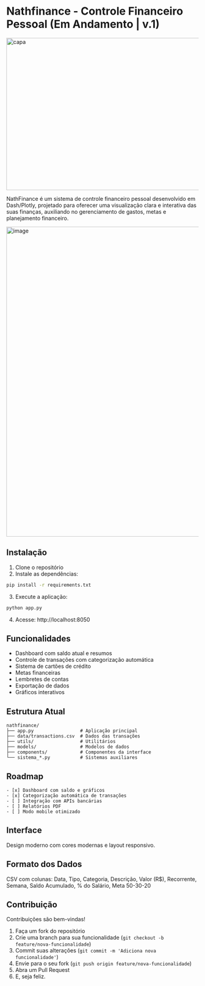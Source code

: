# Nathfinance - Controle Financeiro Pessoal (Em Andamento | v.1)

<img width="1451" height="399" alt="capa" src="https://github.com/user-attachments/assets/e56926c1-631b-4ce8-88a9-40f37e747fcc" />

NathFinance é um sistema de controle financeiro pessoal desenvolvido em Dash/Plotly, projetado para oferecer uma visualização clara e interativa das suas finanças, auxiliando no gerenciamento de gastos, metas e planejamento financeiro.

<img width="1909" height="812" alt="image" src="https://github.com/user-attachments/assets/157205fa-00b7-46f1-85a4-faf9b63aa9e7" />

## Instalação

1. Clone o repositório
2. Instale as dependências:
```bash
pip install -r requirements.txt
```
3. Execute a aplicação:
```bash
python app.py
```
4. Acesse: http://localhost:8050

## Funcionalidades

- Dashboard com saldo atual e resumos
- Controle de transações com categorização automática
- Sistema de cartões de crédito
- Metas financeiras
- Lembretes de contas
- Exportação de dados
- Gráficos interativos

## Estrutura Atual

```
nathfinance/
├── app.py                 # Aplicação principal
├── data/transactions.csv  # Dados das transações
├── utils/                 # Utilitários
├── models/                # Modelos de dados
├── components/            # Componentes da interface
└── sistema_*.py           # Sistemas auxiliares
```

## Roadmap

```
- [x] Dashboard com saldo e gráficos
- [x] Categorização automática de transações
- [ ] Integração com APIs bancárias
- [ ] Relatórios PDF
- [ ] Modo mobile otimizado
```

## Interface

Design moderno com cores modernas e layout responsivo.

## Formato dos Dados

CSV com colunas: Data, Tipo, Categoria, Descrição, Valor (R$), Recorrente, Semana, Saldo Acumulado, % do Salário, Meta 50-30-20

## Contribuição
Contribuições são bem-vindas!  
1. Faça um fork do repositório  
2. Crie uma branch para sua funcionalidade (`git checkout -b feature/nova-funcionalidade`)  
3. Commit suas alterações (`git commit -m 'Adiciona nova funcionalidade'`)  
4. Envie para o seu fork (`git push origin feature/nova-funcionalidade`)  
5. Abra um Pull Request
6. E, seja feliz.

